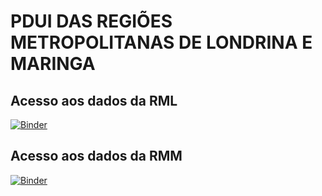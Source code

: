 # PDUI DAS REGIÕES METROPOLITANAS DE LONDRINA E MARINGA

## Acesso aos dados da RML

[![Binder](https://mybinder.org/badge_logo.svg)](https://mybinder.org/v2/gh/augustogeog/pdui/main?urlpath=voila%2Frender%2Flondrina%2Fexploratory_data_analysis.ipynb)

## Acesso aos dados da RMM

[![Binder](https://mybinder.org/badge_logo.svg)](https://mybinder.org/v2/gh/augustogeog/pdui/main?urlpath=voila%2Frender%2Fmaringa%2Fexploratory_data_analysis.ipynb)
